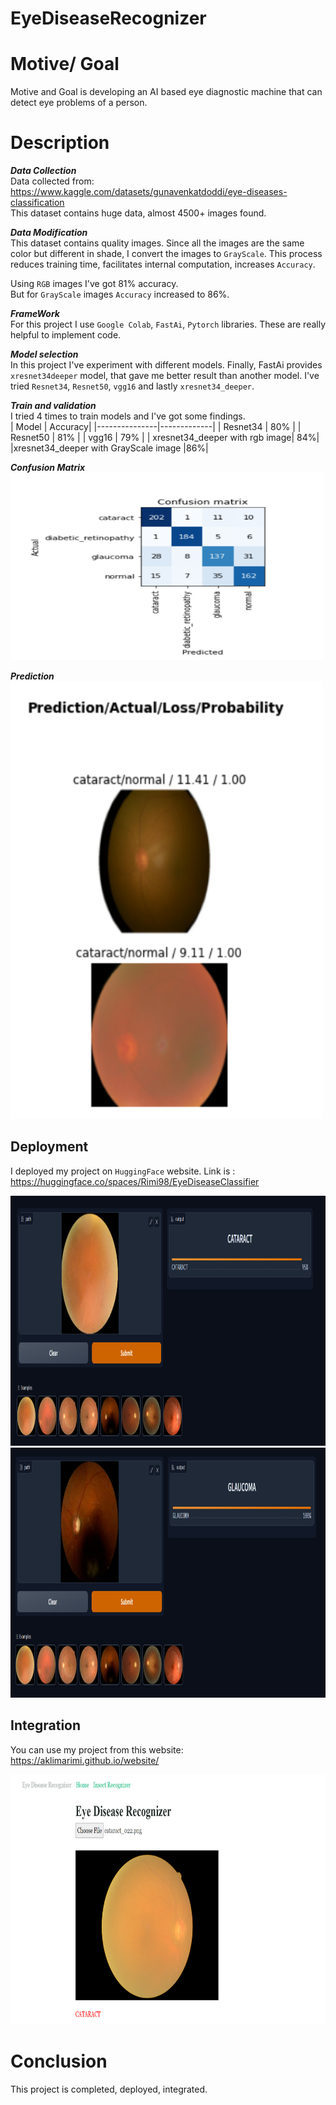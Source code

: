 # EyeDiseaseRecognizer

# Motive/ Goal

Motive and Goal is developing an AI based eye diagnostic machine that can detect eye problems of a person.

# Description

  ***Data Collection***<br/>
  Data collected from: https://www.kaggle.com/datasets/gunavenkatdoddi/eye-diseases-classification </br>
  This dataset contains huge data, almost 4500+ images found.<br>
  
  ***Data Modification***<br/>
  This dataset contains quality images. Since all the images are the same color but different in shade, I convert the images to `GrayScale`. This process reduces training time, facilitates internal computation, increases `Accuracy`.
  
  Using `RGB` images I've got 81% accuracy.<br>
  But for `GrayScale` images `Accuracy` increased to 86%.<br>
  
  ***FrameWork***<br/>
  For this project I use `Google Colab`, `FastAi`, `Pytorch` libraries. These are really helpful to implement code.
  
  ***Model selection***<br/>
  In this project I've experiment with different models. Finally, FastAi provides `xresnet34deeper` model, that gave me better result than another model.
  I've tried `Resnet34`, `Resnet50`, `vgg16` and lastly `xresnet34_deeper`.<br>
  
  ***Train and validation***</br>
  I tried 4 times to train models and I've got some findings.<br>
  |   Model       |     Accuracy|
  |---------------|-------------|
  | Resnet34      |      80%    |
  | Resnet50      |      81%    |
  | vgg16         |      79%    |
  | xresnet34_deeper with rgb image| 84%|
  |xresnet34_deeper with GrayScale image |86%|
  <br>
  
  
  ***Confusion Matrix*** <br>
  <img src='https://github.com/AklimaRimi/EyeDiseaseRecognizer/blob/main/output/confusion.png' height= '300' width='500'> <br>
  
  
  ***Prediction***<br>
  <img src='https://github.com/AklimaRimi/EyeDiseaseRecognizer/blob/main/output/predicted.png' height='700' width='500'>
  
  
  ## Deployment
  
  I deployed my project on `HuggingFace` website. Link is : https://huggingface.co/spaces/Rimi98/EyeDiseaseClassifier <br>
  
  
  <img src="https://github.com/AklimaRimi/EyeDiseaseRecognizer/blob/main/output/huggingface1.png" width='700' height='400'><br>
  <img src="https://github.com/AklimaRimi/EyeDiseaseRecognizer/blob/main/output/huggingface2.png" width='700' height='400'><br>
  
  
  ## Integration
  
  You can use my project from this website: https://aklimarimi.github.io/website/
  
  <img src = 'https://github.com/AklimaRimi/EyeDiseaseRecognizer/blob/main/output/integration.png' width='800' height='400'>
  

# Conclusion
This project is completed, deployed, integrated.
